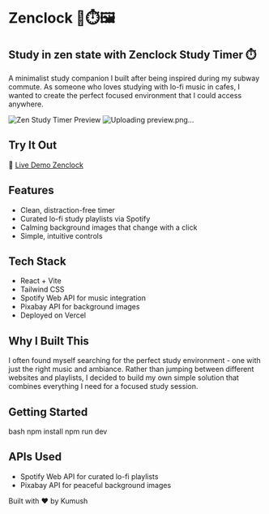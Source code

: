 # Zenclock  🎵⏱️🖼️
## Study in zen state with Zenclock Study Timer ⏱️ 

A minimalist study companion I built after being inspired during my subway commute. As someone who loves studying with lo-fi music in cafes, I wanted to create the perfect focused environment that I could access anywhere.

![Zen Study Timer Preview](./assets/preview.png)
![Uploading preview.png…]()


## Try It Out
🎯 [Live Demo Zenclock](https://zenclock-kumushai9919-kumushais-projects.vercel.app/)

## Features
- Clean, distraction-free timer
- Curated lo-fi study playlists via Spotify
- Calming background images that change with a click
- Simple, intuitive controls

## Tech Stack
- React + Vite
- Tailwind CSS
- Spotify Web API for music integration
- Pixabay API for background images
- Deployed on Vercel

## Why I Built This
I often found myself searching for the perfect study environment - one with just the right music and ambiance. Rather than jumping between different websites and playlists, I decided to build my own simple solution that combines everything I need for a focused study session.
 
## Getting Started
bash
npm install
npm run dev

## APIs Used
- Spotify Web API for curated lo-fi playlists
- Pixabay API for peaceful background images

Built with ❤️ by Kumush

